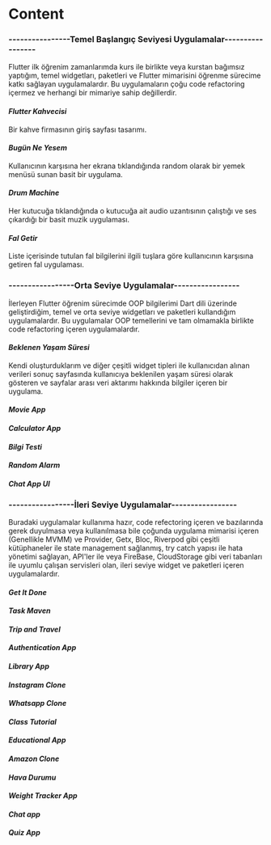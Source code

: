 # Content

### ----------------Temel Başlangıç Seviyesi Uygulamalar-----------------

Flutter ilk öğrenim zamanlarımda kurs ile birlikte veya kurstan bağımsız yaptığım,
temel widgetları, paketleri ve Flutter mimarisini öğrenme sürecime katkı sağlayan uygulamalardır.
Bu uygulamaların çoğu code refactoring içermez ve herhangi bir mimariye sahip değillerdir.


#### *Flutter Kahvecisi* 

Bir kahve firmasının giriş sayfası tasarımı.

#### *Bugün Ne Yesem*

Kullanıcının karşısına her ekrana tıklandığında random olarak bir yemek menüsü sunan basit bir uygulama.

#### *Drum Machine*

Her kutucuğa tıklandığında o kutucuğa ait audio uzantısının çalıştığı ve ses çıkardığı bir basit muzik uygulaması.

#### *Fal Getir*

Liste içerisinde tutulan fal bilgilerini ilgili tuşlara göre kullanıcının karşısına getiren fal uygulaması.


### -----------------Orta Seviye Uygulamalar-----------------

İlerleyen Flutter öğrenim sürecimde OOP bilgilerimi Dart dili üzerinde geliştirdiğim, temel ve orta 
seviye widgetları ve paketleri kullandığım uygulamalardır. Bu uygulamalar OOP temellerini ve tam 
olmamakla birlikte code refactoring içeren uygulamalardır. 


#### *Beklenen Yaşam Süresi*

Kendi oluşturduklarım ve diğer çeşitli widget tipleri ile kullanıcıdan alınan verileri sonuç sayfasında kullanıcıya beklenilen yaşam süresi olarak gösteren ve sayfalar arası veri aktarımı hakkında bilgiler içeren bir uygulama.

#### *Movie App*

#### *Calculator App*

#### *Bilgi Testi*

#### *Random Alarm*

#### *Chat App UI*


### -----------------İleri Seviye Uygulamalar-----------------

Buradaki uygulamalar kullanıma hazır, code refectoring içeren ve bazılarında gerek duyulmasa veya kullanılmasa bile çoğunda
uygulama mimarisi içeren (Genellikle MVMM) ve Provider, Getx, Bloc, Riverpod gibi çeşitli kütüphaneler ile state management sağlanmış, try catch yapısı ile hata yönetimi sağlayan, API'ler ile veya FireBase, CloudStorage gibi veri tabanları ile uyumlu çalışan servisleri olan,
ileri seviye widget ve paketleri içeren uygulamalardır.

#### *Get It Done*

#### *Task Maven*

#### *Trip and Travel*

#### *Authentication App*

#### *Library App*

#### *Instagram Clone*

#### *Whatsapp Clone* 

#### *Class Tutorial* 

#### *Educational App* 

#### *Amazon Clone* 

#### *Hava Durumu*

#### *Weight Tracker App*

#### *Chat app*

#### *Quiz App*









